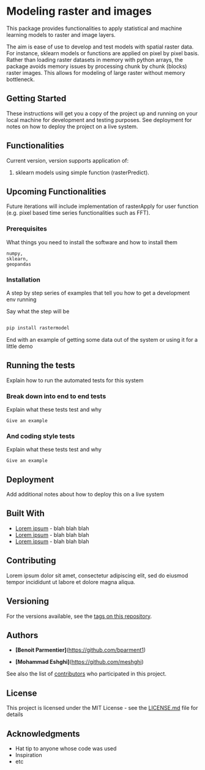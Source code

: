 # Modeling raster and images

This package provides functionalities to apply statistical and machine learning models to raster and image layers.

The aim is ease of use to develop and test models with spatial raster data.  For instance, sklearn models or functions are applied on pixel by pixel basis. Rather than loading raster datasets in memory with python arrays, the package avoids memory issues by processing chunk by chunk (blocks) raster images. This allows for modeling of large raster without memory bottleneck.

## Getting Started

These instructions will get you a copy of the project up and running on your local machine for development and testing purposes. See deployment for notes on how to deploy the project on a live system.

## Functionalities

Current version, version supports application of:

1. sklearn models using simple function (rasterPredict).

## Upcoming Functionalities

Future iterations will include implementation of rasterApply for user function (e.g. pixel based time series functionalities such as FFT).

### Prerequisites

What things you need to install the software and how to install them

```
numpy,
sklearn,
geopandas
```

### Installation

A step by step series of examples that tell you how to get a development env running

Say what the step will be


```bash

pip install rastermodel

```

End with an example of getting some data out of the system or using it for a little demo

## Running the tests

Explain how to run the automated tests for this system

### Break down into end to end tests

Explain what these tests test and why

```
Give an example
```

### And coding style tests

Explain what these tests test and why

```
Give an example
```

## Deployment

Add additional notes about how to deploy this on a live system

## Built With

* [Lorem ipsum](https://github.com/bparment1/rastermodel) - blah blah blah
* [Lorem ipsum](https://github.com/bparment1/rastermodel) - blah blah blah
* [Lorem ipsum](https://github.com/bparment1/rastermodel) - blah blah blah

## Contributing

Lorem ipsum dolor sit amet, consectetur adipiscing elit, sed do eiusmod tempor incididunt ut labore et dolore magna aliqua.

## Versioning

For the versions available, see the [tags on this repository](https://github.com/bparment1/rastermodel/tags).

## Authors

* **[Benoit Parmentier]**(https://github.com/bparment1)

* **[Mohammad Eshghi]**(https://github.com/meshghi)

See also the list of [contributors](https://github.com/bparment1/rastermodel/graphs/contributors) who participated in this project.

## License

This project is licensed under the MIT License - see the [LICENSE.md](LICENSE.md) file for details

## Acknowledgments

* Hat tip to anyone whose code was used
* Inspiration
* etc
